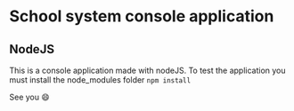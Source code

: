 # School system console application
## NodeJS

This is a console application made with nodeJS. To test the application you must install the node_modules folder
``` npm install ```

See you :smile:
